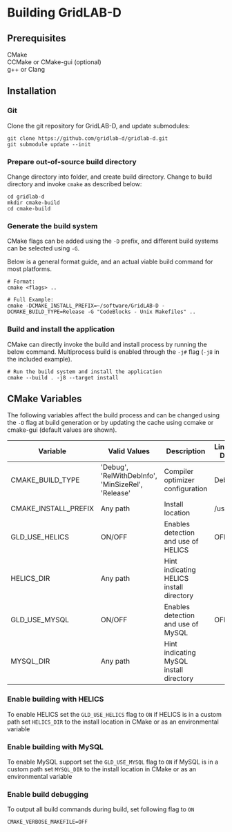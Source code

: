 # Building GridLAB-D

## Prerequisites

CMake  
CCMake or CMake-gui (optional)   
g++ or Clang

## Installation

### Git

Clone the git repository for GridLAB-D, and update submodules:

```shell script
git clone https://github.com/gridlab-d/gridlab-d.git
git submodule update --init
```

### Prepare out-of-source build directory

Change directory into folder, and create build directory. Change to build directory and invoke `cmake` as described
below:

```shell script 
cd gridlab-d
mkdir cmake-build
cd cmake-build
```

### Generate the build system

CMake flags can be added using the `-D` prefix, and different build systems can be selected using `-G`.

Below is a general format guide, and an actual viable build command for most platforms.

```shell script
# Format:
cmake <flags> ..

# Full Example: 
cmake -DCMAKE_INSTALL_PREFIX=~/software/GridLAB-D -DCMAKE_BUILD_TYPE=Release -G "CodeBlocks - Unix Makefiles" ..
```

### Build and install the application

CMake can directly invoke the build and install process by running the below command. Multiprocess build is enabled
through the `-j#` flag (`-j8` in the included example).

```shell script
# Run the build system and install the application
cmake --build . -j8 --target install
```

## CMake Variables

The following variables affect the build process and can be changed using the `-D` flag at build generation or by
updating the cache using ccmake or cmake-gui (default values are shown).

| Variable             | Valid Values                                       | Description                                                       | Linux/Mac Default | Windows Default |
|----------------------|----------------------------------------------------|-------------------------------------------------------------------|-------------------|-----------------|
| CMAKE_BUILD_TYPE     | 'Debug', 'RelWithDebInfo', 'MinSizeRel', 'Release' | Compiler optimizer configuration                                  | Debug             | Debug           |
| CMAKE_INSTALL_PREFIX | Any path                                           | Install location                                                  | /usr/local        | %ProgramFiles%  |
| GLD_USE_HELICS       | ON/OFF                                             | Enables detection and use of HELICS                               | OFF               | OFF             |
| HELICS_DIR           | Any path                                           | Hint indicating HELICS install directory                          |                   |                 |
| GLD_USE_MYSQL        | ON/OFF                                             | Enables detection and use of MySQL                                | OFF               | OFF             |
| MYSQL_DIR            | Any path                                           | Hint indicating MySQL install directory                           |                   |                 |

### Enable building with HELICS

To enable HELICS set the `GLD_USE_HELICS` flag to `ON`
if HELICS is in a custom path set `HELICS_DIR` to the install location in CMake or as an environmental variable

### Enable building with MySQL

To enable MySQL support set the `GLD_USE_MYSQL` flag to `ON`
if MySQL is in a custom path set `MYSQL_DIR` to the install location in CMake or as an environmental variable

### Enable build debugging

To output all build commands during build, set following flag to `ON`

```
CMAKE_VERBOSE_MAKEFILE=OFF 
```

